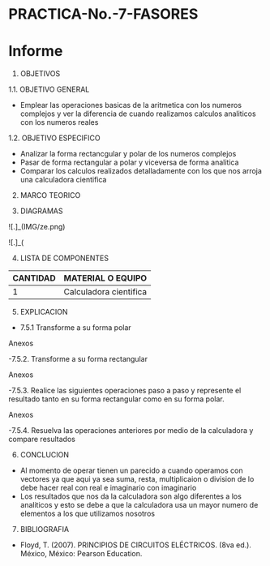 # PRACTICA-No.-7-FASORES
# Informe 

1. OBJETIVOS 

1.1. OBJETIVO GENERAL

- Emplear las operaciones basicas de la aritmetica con los numeros complejos y ver la diferencia de cuando realizamos calculos analiticos con los numeros reales

 1.2. OBJETIVO ESPECIFICO

- Analizar la forma rectancgular y polar de los numeros complejos
- Pasar de forma rectangular a polar y viceversa de forma analitica
- Comparar los calculos realizados detalladamente con los que nos arroja una calculadora cientifica


2. MARCO TEORICO

3. DIAGRAMAS

![.]_(IMG/ze.png)

![.]_(

4. LISTA DE COMPONENTES

| CANTIDAD|MATERIAL O EQUIPO|
| ----- | ---- |
|1|Calculadora cientifica|

5. EXPLICACION 

- 7.5.1 Transforme a su forma polar

Anexos

-7.5.2. Transforme a su forma rectangular

Anexos

-7.5.3. Realice las siguientes operaciones paso a paso y represente el resultado tanto en su forma rectangular como en su forma polar.

Anexos

-7.5.4. Resuelva las operaciones anteriores por medio de la calculadora y compare resultados


6. CONCLUCION

- Al momento de operar tienen un parecido a cuando operamos con vectores ya que aqui ya sea suma, resta, multiplicaion o division de lo debe hacer real con real e imaginario con imaginario
- Los resultados que nos da la calculadora son algo diferentes a los analiticos y esto se debe a que la calculadora usa un mayor numero de elementos a los que utilizamos nosotros

7. BIBLIOGRAFIA

- Floyd, T. (2007). PRINCIPIOS DE CIRCUITOS ELÉCTRICOS. (8va ed.). México, México: Pearson Education.
